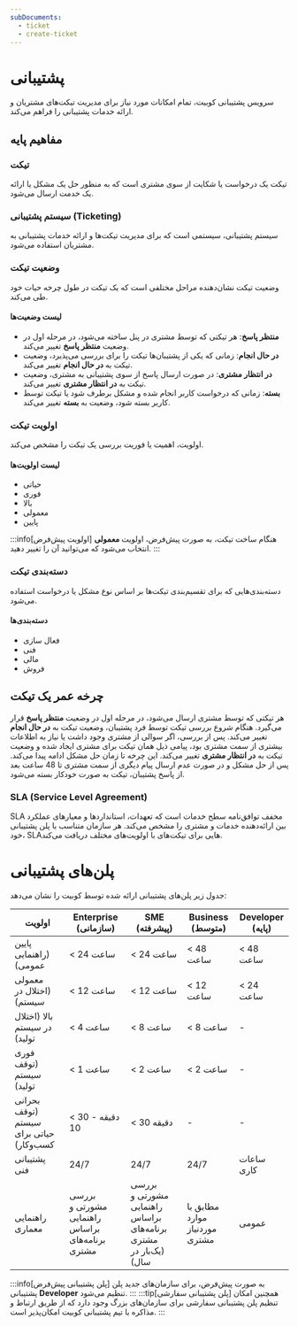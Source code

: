 ```yaml
---
subDocuments:
  - ticket
  - create-ticket
---
```


# پشتیبانی

سرویس پشتیبانی کوبیت، تمام امکانات مورد نیاز برای مدیریت تیکت‌های مشتریان و ارائه خدمات پشتیبانی را فراهم می‌کند.

## مفاهیم پایه

### تیکت

تیکت یک درخواست یا شکایت از سوی مشتری است که به منظور حل یک مشکل یا ارائه یک خدمت ارسال می‌شود.

### سیستم پشتیبانی (Ticketing)

سیستم پشتیبانی، سیستمی است که برای مدیریت تیکت‌ها و ارائه خدمات پشتیبانی به مشتریان استفاده می‌شود.

### وضعیت تیکت

وضعیت تیکت نشان‌دهنده مراحل مختلفی است که یک تیکت در طول چرخه حیات خود طی می‌کند.

#### لیست وضعیت‌ها

- **منتظر پاسخ**: هر تیکتی که توسط مشتری در پنل ساخته می‌شود، در مرحله اول در وضعیت **منتظر پاسخ** تغییر می‌کند.
- **در حال انجام**: زمانی که یکی از پشتیبان‌ها تیکت را برای بررسی می‌پذیرد، وضعیت تیکت به **در حال انجام** تغییر می‌کند.
- **در انتظار مشتری**: در صورت ارسال پاسخ از سوی پشتیبانی به مشتری، وضعیت تیکت به **در انتظار مشتری** تغییر می‌کند.
- **بسته**: زمانی که درخواست کاربر انجام شده و مشکل برطرف شود یا تیکت توسط کاربر بسته شود، وضعیت به **بسته** تغییر می‌کند.

### اولویت تیکت

اولویت، اهمیت یا فوریت بررسی یک تیکت را مشخص می‌کند.

#### لیست اولویت‌ها

- حیاتی
- فوری
- بالا
- معمولی
- پایین

:::info[اولویت پیش‌فرض]
هنگام ساخت تیکت، به صورت پیش‌فرض، اولویت **معمولی** انتخاب می‌شود که می‌توانید آن را تغییر دهید.
:::

### دسته‌بندی تیکت

دسته‌بندی‌هایی که برای تقسیم‌بندی تیکت‌ها بر اساس نوع مشکل یا درخواست استفاده می‌شود.

#### دسته‌بندی‌ها

- فعال سازی
- فنی
- مالی
- فروش

## چرخه عمر یک تیکت

هر تیکتی که توسط مشتری ارسال می‌شود، در مرحله اول در وضعیت **منتظر پاسخ** قرار می‌گیرد. هنگام شروع بررسی تیکت توسط فرد پشتیبان، وضعیت تیکت به **در حال انجام** تغییر می‌کند. پس از بررسی، اگر سوالی از مشتری وجود داشت یا نیاز به اطلاعات بیشتری از سمت مشتری بود، پیامی ذیل همان تیکت برای مشتری ایجاد شده و وضعیت تیکت به **در انتظار مشتری** تغییر می‌کند. این چرخه تا زمان حل مشکل ادامه پیدا می‌کند. پس از حل مشکل و در صورت عدم ارسال پیام دیگری از سمت مشتری تا 48 ساعت بعد از پاسخ پشتیبان، تیکت به صورت خودکار بسته می‌شود.

### SLA (Service Level Agreement)

SLA مخفف توافق‌نامه سطح خدمات است که تعهدات، استانداردها و معیارهای عملکرد بین ارائه‌دهنده خدمات و مشتری را مشخص می‌کند.
هر سازمان متناسب با پلن پشتیبانی خود، SLAهایی برای تیکت‌های با اولویت‌های مختلف دریافت می‌کند.

# پلن‌های پشتیبانی

جدول زیر پلن‌های پشتیبانی ارائه شده توسط کوبیت را نشان می‌دهد:

| اولویت                                  | Enterprise<br/> (سازمانی)                       | SME<br/> (پیشرفته)                                              | Business<br/> (متوسط)         | Developer (پایه) |
| --------------------------------------- | ----------------------------------------------- | --------------------------------------------------------------- | ----------------------------- | ---------------- |
| پایین (راهنمایی عمومی)                  | < 24 ساعت                                       | < 24 ساعت                                                       | < 48 ساعت                     | < 48 ساعت        |
| معمولی (اختلال در سیستم)                | < 12 ساعت                                       | < 12 ساعت                                                       | < 12 ساعت                     | < 24 ساعت        |
| بالا (اختلال در سیستم تولید)            | < 4 ساعت                                        | < 8 ساعت                                                        | < 8 ساعت                      | -                |
| فوری (توقف سیستم تولید)                 | < 1 ساعت                                        | < 2 ساعت                                                        | < 2 ساعت                      | -                |
| بحرانی (توقف سیستم حیاتی برای کسب‌وکار) | < 30 دقیقه - 10                                 | < 30 دقیقه                                                      | -                             | -                |
| پشتیبانی فنی                            | 24/7                                            | 24/7                                                            | 24/7                          | ساعات کاری       |
| راهنمایی معماری                         | بررسی مشورتی و راهنمایی براساس برنامه‌های مشتری | بررسی مشورتی و راهنمایی براساس برنامه‌های مشتری (یک‌بار در سال) | مطابق با موارد موردنیاز مشتری | عمومی            |

:::info[پلن پشتیبانی پیش‌فرض]
به صورت پیش‌فرض، برای سازمان‌های جدید پلن پشتیبانی **Developer** تنظیم می‌شود.
:::
:::tip[پلن پشتیبانی سفارشی]
همچنین امکان تنظیم پلن پشتیبانی سفارشی برای سازمان‌های بزرگ وجود دارد که از طریق ارتباط و مذاکره با تیم پشتیبانی کوبیت امکان‌پذیر است.
:::

